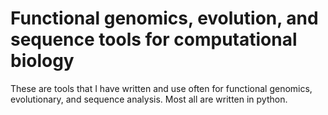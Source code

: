 # Functional genomics, evolution, and sequence tools for computational biology
These are tools that I have written and use often for functional genomics, evolutionary, and sequence analysis. Most all are written in python. 
